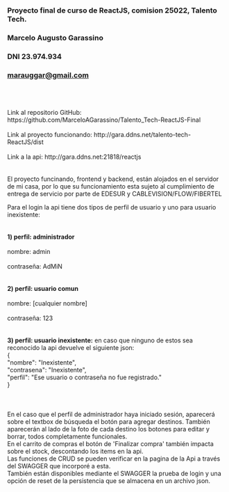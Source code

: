 ### Proyecto final de curso de ReactJS, comision 25022, Talento Tech. 
### Marcelo Augusto Garassino
### DNI 23.974.934
### marauggar@gmail.com
<br/>
<br/>
<br/>
Link al repositorio GitHub:
https://github.com/MarceloAGarassino/Talento_Tech-ReactJS-Final
<br/>
<br/>
Link al proyecto funcionando:
http://gara.ddns.net/talento-tech-ReactJS/dist
<br/>
<br/>
Link a la api:
http://gara.ddns.net:21818/reactjs
<br/>
<br/>
<br/>
El proyecto funcinando, frontend y backend, están alojados en el servidor de mi casa, por lo que su funcionamiento esta sujeto al cumplimiento de entrega de servicio por parte de EDESUR y CABLEVISION/FLOW/FIBERTEL

Para el login la api tiene dos tipos de perfil de usuario y uno para usuario inexistente:
<br/>
<br/>
<br/>
**1) perfil: administrador**
<br/>
<br/>
nombre: admin
<br/>
<br/>
contraseña: AdMiN
<br/>
<br/>
<br/>
**2) perfil: usuario comun**
<br/>
<br/>
nombre: [cualquier nombre]
<br/>
<br/>
contraseña: 123
<br/>
<br/>  
**3) perfil: usuario inexistente:** en caso que ninguno de estos sea reconocido la api devuelve el siguiente json:
<br/>
{  
  "nombre": "Inexistente",  
  "contrasena": "Inexistente",  
  "perfil": "Ese usuario o contraseña no fue registrado."  
}  
<br/>
<br/>
<br/>
En el caso que el perfil de administrador haya iniciado sesión, aparecerá sobre el textbox de búsqueda el botón para agregar destinos. También aparecerán al lado de la foto de cada destino los botones para editar y borrar, todos completamente funcionales.  
En el carrito de compras el botón de 'Finalizar compra' también impacta sobre el stock, descontando los items en la api.  
Las funciones de CRUD se pueden verificar en la pagina de la Api a través del SWAGGER que incorporé a esta.  
También están disponibles mediante el SWAGGER la prueba de login y una opción de reset de la persistencia que se almacena en un archivo json.
<br/>
<br/>
<br/>
<br/>
